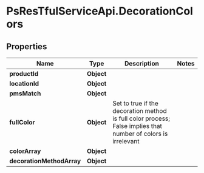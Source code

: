 # PsResTfulServiceApi.DecorationColors

## Properties
Name | Type | Description | Notes
------------ | ------------- | ------------- | -------------
**productId** | **Object** |  | 
**locationId** | **Object** |  | 
**pmsMatch** | **Object** |  | 
**fullColor** | **Object** | Set to true if the decoration method is full color process; False implies that number of colors is irrelevant | 
**colorArray** | **Object** |  | 
**decorationMethodArray** | **Object** |  | 
